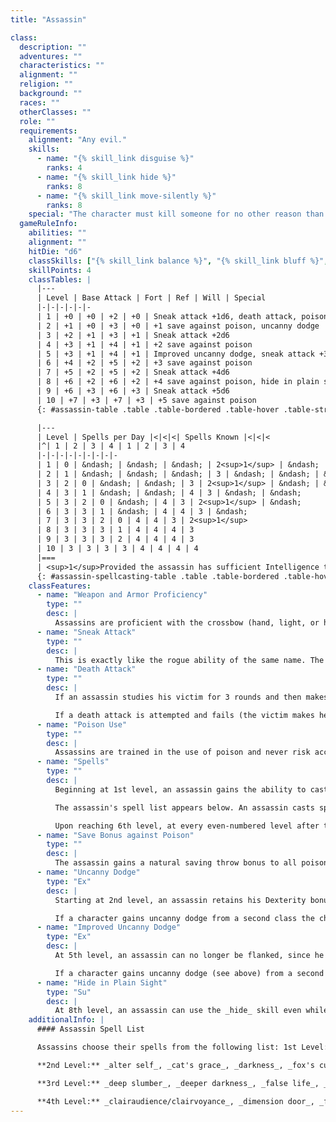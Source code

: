 ```yaml
---
title: "Assassin"

class:
  description: ""
  adventures: ""
  characteristics: ""
  alignment: ""
  religion: ""
  background: ""
  races: ""
  otherClasses: ""
  role: ""
  requirements:
    alignment: "Any evil."
    skills:
      - name: "{% skill_link disguise %}"
        ranks: 4
      - name: "{% skill_link hide %}"
        ranks: 8
      - name: "{% skill_link move-silently %}"
        ranks: 8
    special: "The character must kill someone for no other reason than to join the assassins."
  gameRuleInfo:
    abilities: ""
    alignment: ""
    hitDie: "d6"
    classSkills: ["{% skill_link balance %}", "{% skill_link bluff %}", "{% skill_link climb %}", "{% skill_link craft %}", "{% skill_link decipher-script %}", "{% skill_link diplomacy %}", "{% skill_link disable-device %}", "{% skill_link disguise %}", "{% skill_link escape-artist %}", "{% skill_link forgery %}", "{% skill_link gather-information %}", "{% skill_link hide %}", "{% skill_link intimidate %}", "{% skill_link jump %}", "{% skill_link listen %}", "{% skill_link move-silently %}", "{% skill_link open-lock %}", "{% skill_link search %}", "{% skill_link sense-motive %}", "{% skill_link sleight-of-hand %}", "{% skill_link spot %}", "{% skill_link swim %}", "{% skill_link tumble %}", "{% skill_link use-magic-device %}", "{% skill_link use-rope %}"]
    skillPoints: 4
    classTables: |
      |---
      | Level | Base Attack | Fort | Ref | Will | Special
      |-|-|-|-|-|-
      | 1 | +0 | +0 | +2 | +0 | Sneak attack +1d6, death attack, poison use, spells
      | 2 | +1 | +0 | +3 | +0 | +1 save against poison, uncanny dodge
      | 3 | +2 | +1 | +3 | +1 | Sneak attack +2d6
      | 4 | +3 | +1 | +4 | +1 | +2 save against poison
      | 5 | +3 | +1 | +4 | +1 | Improved uncanny dodge, sneak attack +3d6
      | 6 | +4 | +2 | +5 | +2 | +3 save against poison
      | 7 | +5 | +2 | +5 | +2 | Sneak attack +4d6
      | 8 | +6 | +2 | +6 | +2 | +4 save against poison, hide in plain sight
      | 9 | +6 | +3 | +6 | +3 | Sneak attack +5d6
      | 10 | +7 | +3 | +7 | +3 | +5 save against poison
      {: #assassin-table .table .table-bordered .table-hover .table-striped data-caption="Table: The Assassin" }

      |---
      | Level | Spells per Day |<|<|<| Spells Known |<|<|<
      |^| 1 | 2 | 3 | 4 | 1 | 2 | 3 | 4
      |-|-|-|-|-|-|-|-|-
      | 1 | 0 | &ndash; | &ndash; | &ndash; | 2<sup>1</sup> | &ndash; | &ndash; | &ndash;
      | 2 | 1 | &ndash; | &ndash; | &ndash; | 3 | &ndash; | &ndash; | &ndash;
      | 3 | 2 | 0 | &ndash; | &ndash; | 3 | 2<sup>1</sup> | &ndash; | &ndash;
      | 4 | 3 | 1 | &ndash; | &ndash; | 4 | 3 | &ndash; | &ndash;
      | 5 | 3 | 2 | 0 | &ndash; | 4 | 3 | 2<sup>1</sup> | &ndash;
      | 6 | 3 | 3 | 1 | &ndash; | 4 | 4 | 3 | &ndash;
      | 7 | 3 | 3 | 2 | 0 | 4 | 4 | 3 | 2<sup>1</sup>
      | 8 | 3 | 3 | 3 | 1 | 4 | 4 | 4 | 3
      | 9 | 3 | 3 | 3 | 2 | 4 | 4 | 4 | 3
      | 10 | 3 | 3 | 3 | 3 | 4 | 4 | 4 | 4
      |===
      | <sup>1</sup>Provided the assassin has sufficient Intelligence to have a bonus spell of this level. |<|<|<|<|<|<|<|<
      {: #assassin-spellcasting-table .table .table-bordered .table-hover .table-striped data-caption="Table: Assassin Spellcasting" }
    classFeatures:
      - name: "Weapon and Armor Proficiency"
        type: ""
        desc: |
          Assassins are proficient with the crossbow (hand, light, or heavy), dagger (any type), dart, rapier, sap, shortbow (normal and composite), and short sword. Assassins are proficient with light armor but not with shields.
      - name: "Sneak Attack"
        type: ""
        desc: |
          This is exactly like the rogue ability of the same name. The extra damage dealt increases by +1d6 every other level (1st, 3rd, 5th, 7th, and 9th). If an assassin gets a sneak attack bonus from another source the bonuses on damage stack.
      - name: "Death Attack"
        type: ""
        desc: |
          If an assassin studies his victim for 3 rounds and then makes a sneak attack with a melee weapon that successfully deals damage, the sneak attack has the additional effect of possibly either paralyzing or killing the target (assassin's choice). While studying the victim, the assassin can undertake other actions so long as his attention stays focused on the target and the target does not detect the assassin or recognize the assassin as an enemy. If the victim of such an attack fails a Fortitude save (DC 10 + the assassin's class level + the assassin's Int modifier) against the kill effect, she dies. If the saving throw fails against the paralysis effect, the victim is rendered helpless and unable to act for 1d6 rounds plus 1 round per level of the assassin. If the victim's saving throw succeeds, the attack is just a normal sneak attack. Once the assassin has completed the 3 rounds of study, he must make the death attack within the next 3 rounds.

          If a death attack is attempted and fails (the victim makes her save) or if the assassin does not launch the attack within 3 rounds of completing the study, 3 new rounds of study are required before he can attempt another death attack.
      - name: "Poison Use"
        type: ""
        desc: |
          Assassins are trained in the use of poison and never risk accidentally poisoning themselves when applying poison to a blade.
      - name: "Spells"
        type: ""
        desc: |
          Beginning at 1st level, an assassin gains the ability to cast a number of arcane spells. To cast a spell, an assassin must have an Intelligence score of at least 10 + the spell's level, so an assassin with an Intelligence of 10 or lower cannot cast these spells. Assassin bonus spells are based on Intelligence, and saving throws against these spells have a DC of 10 + spell level + the assassin's Intelligence bonus. When the assassin gets 0 spells per day of a given spell level he gains only the bonus spells he would be entitled to based on his Intelligence score for that spell level."

          The assassin's spell list appears below. An assassin casts spells just as a bard does.

          Upon reaching 6th level, at every even-numbered level after that (8th and 10th), an assassin can choose to learn a new spell in place of one he already knows. The new spell's level must be the same as that of the spell being exchanged, and it must be at least two levels lower than the highest-level assassin spell the assassin can cast. An assassin may swap only a single spell at any given level, and must choose whether or not to swap the spell at the same time that he gains new spells known for that level.
      - name: "Save Bonus against Poison"
        type: ""
        desc: |
          The assassin gains a natural saving throw bonus to all poisons gained at 2nd level that increases by +1 for every two additional levels the assassin gains.
      - name: "Uncanny Dodge"
        type: "Ex"
        desc: |
          Starting at 2nd level, an assassin retains his Dexterity bonus to AC (if any) regardless of being caught flat-footed or struck by an invisible attacker. (He still loses any Dexterity bonus to AC if immobilized.)

          If a character gains uncanny dodge from a second class the character automatically gains improved uncanny dodge (see below).
      - name: "Improved Uncanny Dodge"
        type: "Ex"
        desc: |
          At 5th level, an assassin can no longer be flanked, since he can react to opponents on opposite sides of him as easily as he can react to a single attacker. This defense denies rogues the ability to use flank attacks to sneak attack the assassin. The exception to this defense is that a rogue at least four levels higher than the assassin can flank him (and thus sneak attack him).

          If a character gains uncanny dodge (see above) from a second class the character automatically gains improved uncanny dodge, and the levels from those classes stack to determine the minimum rogue level required to flank the character.
      - name: "Hide in Plain Sight"
        type: "Su"
        desc: |
          At 8th level, an assassin can use the _hide_ skill even while being observed. As long as he is within 10 feet of some sort of shadow, an assassin can hide himself from view in the open without having anything to actually hide behind. He cannot, however, hide in his own shadow.
    additionalInfo: |
      #### Assassin Spell List

      Assassins choose their spells from the following list: 1st Level: _disguise self, detect poison, feather fall, ghost sound, jump, obscuring mist, sleep, true strike._

      **2nd Level:** _alter self_, _cat's grace_, _darkness_, _fox's cunning_, _illusory script_, _invisibility_, _pass without trace_, _spider climb_, _undetectable alignment_.

      **3rd Level:** _deep slumber_, _deeper darkness_, _false life_, _magic circle against good_, _misdirection_, _nondetection_.

      **4th Level:** _clairaudience/clairvoyance_, _dimension door_, _freedom of movement_, _glibness_, _greater invisibility_, _locate creature_, _modify memory_, _poison_.
---
```

